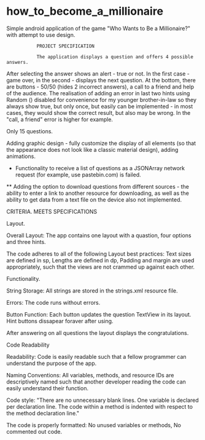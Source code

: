 # how_to_become_a_millionaire
Simple android application of the game "Who Wants to Be a Millionaire?" with attempt to use design.

               PROJECT SPECIFICATION
               
               The application displays a question and offers 4 possible answers.
After selecting the answer shows an alert - true or not. In the first case - game over, in the second - displays the next question.
At the bottom, there are buttons - 50/50 (hides 2 incorrect answers), a call to a friend and help of the audience. 
The realisation of adding an error in last two hints using Random () disabled for convenience for my younger brother-in-law so they always show true, but only once, but easily can be implemented - in most cases, they would show the correct result, but also may be wrong. In the "call, a friend" error is higher for example.

Only 15 questions.

Adding graphic design - fully customize the display of all elements (so that the appearance does not look like a classic material design), adding animations.

* Functionality to receive a list of questions as a JSONArray network request (for example, use pastebin.com) is failed.

** Adding the option to download questions from different sources - the ability to enter a link to another resource for downloading, as well as the ability to get data from a text file on the device also not implemented.
               
CRITERIA.        MEETS SPECIFICATIONS

Layout.

Overall Layout: The app contains one layout with a quastion, four options and three hints.

The code adheres to all of the following Layout best practices: Text sizes are defined in sp, Lengths are defined in dp, Padding and margin are used appropriately, such that the views are not crammed up against each other.

Functionality.

String Storage: All strings are stored in the strings.xml resource file.

Errors: The code runs without errors.

Button Function: Each button updates the question TextView in its layout. Hint buttons dissapear foraver after using.

After answering on all questions the layout displays the congratulations.


Code Readability

Readability: Code is easily readable such that a fellow programmer can understand the purpose of the app.

Naming Conventions: All variables, methods, and resource IDs are descriptively named such that another developer reading the code can easily understand their function.

Code style: "There are no unnecessary blank lines. One variable is declared per declaration line. The code within a method is indented with respect to the method declaration line."

The code is properly formatted: No unused variables or methods, No commented out code.
